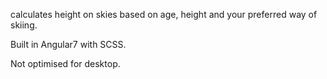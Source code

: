 calculates height on skies based on age, height and your preferred way of skiing.

Built in Angular7 with SCSS. 

Not optimised for desktop.
